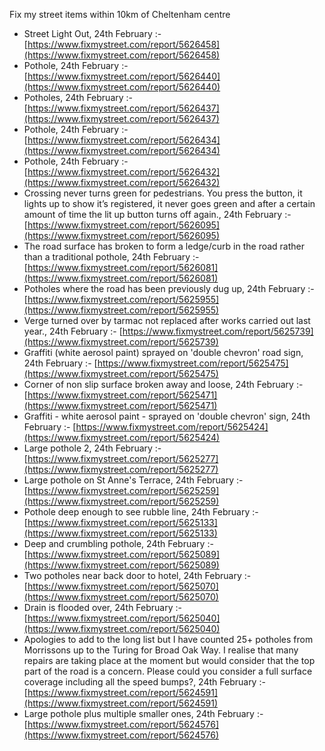 Fix my street items within 10km of Cheltenham centre

<!-- fix_marker starts -->

- Street Light Out, 24th February :- [https://www.fixmystreet.com/report/5626458](https://www.fixmystreet.com/report/5626458)
- Pothole, 24th February :- [https://www.fixmystreet.com/report/5626440](https://www.fixmystreet.com/report/5626440)
- Potholes, 24th February :- [https://www.fixmystreet.com/report/5626437](https://www.fixmystreet.com/report/5626437)
- Pothole, 24th February :- [https://www.fixmystreet.com/report/5626434](https://www.fixmystreet.com/report/5626434)
- Pothole, 24th February :- [https://www.fixmystreet.com/report/5626432](https://www.fixmystreet.com/report/5626432)
- Crossing never turns green for pedestrians. You press the button, it lights up to show it’s registered, it never goes green and after a certain amount of time the lit up button turns off again., 24th February :- [https://www.fixmystreet.com/report/5626095](https://www.fixmystreet.com/report/5626095)
- The road surface has broken to form a ledge/curb in the road rather than a traditional pothole, 24th February :- [https://www.fixmystreet.com/report/5626081](https://www.fixmystreet.com/report/5626081)
- Potholes where the road has been previously dug up, 24th February :- [https://www.fixmystreet.com/report/5625955](https://www.fixmystreet.com/report/5625955)
- Verge turned over by tarmac not replaced after works carried out last year., 24th February :- [https://www.fixmystreet.com/report/5625739](https://www.fixmystreet.com/report/5625739)
- Graffiti (white aerosol paint) sprayed on 'double chevron' road sign, 24th February :- [https://www.fixmystreet.com/report/5625475](https://www.fixmystreet.com/report/5625475)
- Corner of non slip surface broken away and loose, 24th February :- [https://www.fixmystreet.com/report/5625471](https://www.fixmystreet.com/report/5625471)
- Graffiti - white aerosol paint - sprayed on 'double chevron' sign, 24th February :- [https://www.fixmystreet.com/report/5625424](https://www.fixmystreet.com/report/5625424)
- Large pothole 2, 24th February :- [https://www.fixmystreet.com/report/5625277](https://www.fixmystreet.com/report/5625277)
- Large pothole on St Anne's Terrace, 24th February :- [https://www.fixmystreet.com/report/5625259](https://www.fixmystreet.com/report/5625259)
- Pothole deep enough to see rubble line, 24th February :- [https://www.fixmystreet.com/report/5625133](https://www.fixmystreet.com/report/5625133)
- Deep and crumbling pothole, 24th February :- [https://www.fixmystreet.com/report/5625089](https://www.fixmystreet.com/report/5625089)
- Two potholes near back door to hotel, 24th February :- [https://www.fixmystreet.com/report/5625070](https://www.fixmystreet.com/report/5625070)
- Drain is flooded over, 24th February :- [https://www.fixmystreet.com/report/5625040](https://www.fixmystreet.com/report/5625040)
- Apologies to add to the long list but I have counted 25+ potholes from Morrissons up to the Turing for Broad Oak Way. I realise that many repairs are taking place at the moment but would consider that the top part of the road is a concern. Please could you consider a full surface coverage including all the speed bumps?, 24th February :- [https://www.fixmystreet.com/report/5624591](https://www.fixmystreet.com/report/5624591)
- Large pothole plus multiple smaller ones, 24th February :- [https://www.fixmystreet.com/report/5624576](https://www.fixmystreet.com/report/5624576)

<!-- fix_marker ends -->